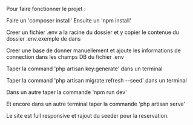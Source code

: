 Pour faire fonctionner le projet :

Faire un 'composer install'
Ensuite un 'npm install'

Creer un fichier .env a la racine du dossier et y copier le contenue du dossier .env.exemple de dans

Creer une base de donner manuellement et ajoute les informations de connection dans les champs DB du fichier .env

Taper la command 'php artisan key:generate' dans un terminal

Taper la command 'php artisan migrate:refresh --seed' dans un terminal

Dans un autre taper la commande 'npm run dev'

Et encore dans un autre terminal taper la commande 'php artisan serve' 


Le site est full responsive et rajout du seeder pour la reservation.
